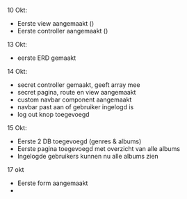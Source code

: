 
10 Okt:
- Eerste view aangemaakt ()
- Eerste controller aangemaakt ()

13 Okt:
- eerste ERD gemaakt

14 Okt:
- secret controller gemaakt, geeft array mee
- secret pagina, route en view aangemaakt
- custom navbar component aangemaakt
- navbar past aan of gebruiker ingelogd is
- log out knop toegevoegd

15 Okt:
- Eerste 2 DB toegevoegd (genres & albums)
- Eerste pagina toegevoegd met overzicht van alle albums
- Ingelogde gebruikers kunnen nu alle albums zien

17 okt
- Eerste form aangemaakt
- 
